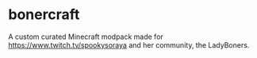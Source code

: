 # bonercraft
A custom curated Minecraft modpack made for https://www.twitch.tv/spookysoraya and her community, the LadyBoners.
